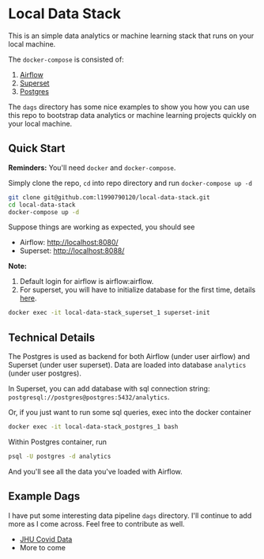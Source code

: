 # Local Data Stack

This is an simple data analytics or machine learning stack that runs on your
local machine.

The `docker-compose` is consisted of:

1. [Airflow](https://airflow.apache.org/)
2. [Superset](https://superset.apache.org/)
3. [Postgres](https://www.postgresql.org/)

The `dags` directory has some nice examples to show you how you can use this 
repo to bootstrap data analytics or machine learning projects quickly on your
local machine.

## Quick Start

**Reminders:** You'll need `docker` and `docker-compose`.

Simply clone the repo, `cd` into repo directory and run `docker-compose up -d`

```bash
git clone git@github.com:l1990790120/local-data-stack.git
cd local-data-stack
docker-compose up -d
```

Suppose things are working as expected, you should see

- Airflow: [http://localhost:8080/](http://localhost:8080/)
- Superset: [http://localhost:8088/](http://localhost:8088/)

**Note:**

1. Default login for airflow is airflow:airflow.
2. For superset, you will have to initialize database for the first time, details [here](https://github.com/amancevice/docker-superset#database-initialization).

```bash
docker exec -it local-data-stack_superset_1 superset-init
```

## Technical Details

The Postgres is used as backend for both Airflow (under user airflow) and Superset (under user superset). Data are loaded into database `analytics` (under user postgres).

In Superset, you can add database with sql connection string: `postgresql://postgres@postgres:5432/analytics`.

Or, if you just want to run some sql queries, exec into the docker container

```bash
docker exec -it local-data-stack_postgres_1 bash
```

Within Postgres container, run

```bash
psql -U postgres -d analytics
```

And you'll see all the data you've loaded with Airflow.

## Example Dags

I have put some interesting data pipeline `dags` directory. I'll continue to add more as I come across. Feel free to contribute as well.

- [JHU Covid Data](https://github.com/l1990790120/local-data-stack/blob/master/dags/covid_example.py)
- More to come

